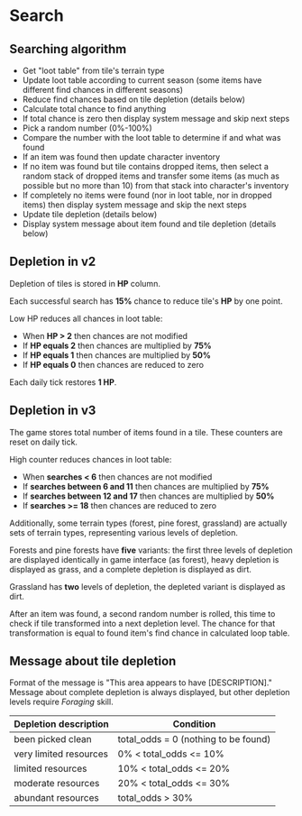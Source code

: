 # Search

## Searching algorithm

- Get "loot table" from tile's terrain type
- Update loot table according to current season
  (some items have different find chances in different seasons)
- Reduce find chances based on tile depletion (details below)
- Calculate total chance to find anything
- If total chance is zero then display system message and skip next steps
- Pick a random number (0%-100%)
- Compare the number with the loot table to determine if and what was found
- If an item was found then update character inventory
- If no item was found but tile contains dropped items, then select a random
  stack of dropped items and transfer some items (as much as possible but no
  more than 10) from that stack into character's inventory
- If completely no items were found (nor in loot table, nor in dropped items)
  then display system message and skip the next steps
- Update tile depletion (details below)
- Display system message about item found and tile depletion (details below)

## Depletion in v2

Depletion of tiles is stored in **HP** column.

Each successful search has **15%** chance to reduce tile's **HP** by one point.

Low HP reduces all chances in loot table:

- When **HP > 2** then chances are not modified
- If **HP equals 2** then chances are multiplied by **75%**
- If **HP equals 1** then chances are multiplied by **50%**
- If **HP equals 0** then chances are reduced to zero

Each daily tick restores **1 HP**.

## Depletion in v3

The game stores total number of items found in a tile.
These counters are reset on daily tick.

High counter reduces chances in loot table:

- When **searches < 6** then chances are not modified
- If **searches between 6 and 11** then chances are multiplied by **75%**
- If **searches between 12 and 17** then chances are multiplied by **50%**
- If **searches >= 18** then chances are reduced to zero

Additionally, some terrain types (forest, pine forest, grassland)
are actually sets of terrain types, representing various levels of depletion.

Forests and pine forests have **five** variants: the first three levels
of depletion are displayed identically in game interface (as forest),
heavy depletion is displayed as grass, and a complete depletion is displayed
as dirt.

Grassland has **two** levels of depletion, the depleted variant is displayed
as dirt.

After an item was found, a second random number is rolled, this time to check
if tile transformed into a next depletion level. The chance for that
transformation is equal to found item's find chance in calculated loop table.

## Message about tile depletion

Format of the message is "This area appears to have [DESCRIPTION]."
Message about complete depletion is always displayed, but other depletion
levels require *Foraging* skill.

| Depletion description  | Condition                            |
|------------------------|--------------------------------------|
| been picked clean      | total_odds = 0 (nothing to be found) |
| very limited resources | 0% < total_odds <= 10%               |
| limited resources      | 10% < total_odds <= 20%              |
| moderate resources     | 20% < total_odds <= 30%              |
| abundant resources     | total_odds > 30%                     |
